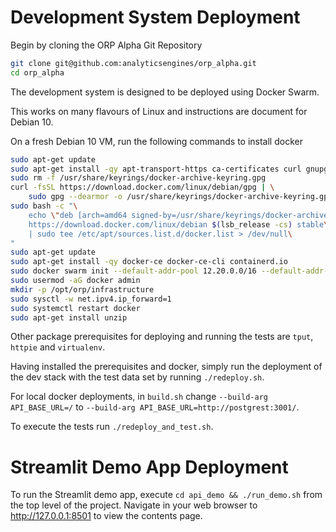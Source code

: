 <!---
2021 Alastair McKinley (a.mckinley@analyticsengines.com)
-->

# Development System Deployment

Begin by cloning the ORP Alpha Git Repository

```bash
git clone git@github.com:analyticsengines/orp_alpha.git
cd orp_alpha
```

The development system is designed to be deployed using Docker Swarm.

This works on many flavours of Linux and instructions are document for Debian 10.

On a fresh Debian 10 VM, run the following commands to install docker

```bash
sudo apt-get update
sudo apt-get install -qy apt-transport-https ca-certificates curl gnupg lsb-release
sudo rm -f /usr/share/keyrings/docker-archive-keyring.gpg
curl -fsSL https://download.docker.com/linux/debian/gpg | \
    sudo gpg --dearmor -o /usr/share/keyrings/docker-archive-keyring.gpg
sudo bash -c "\
    echo \"deb [arch=amd64 signed-by=/usr/share/keyrings/docker-archive-keyring.gpg] \
    https://download.docker.com/linux/debian $(lsb_release -cs) stable\" \
    | sudo tee /etc/apt/sources.list.d/docker.list > /dev/null\
"
sudo apt-get update
sudo apt-get install -qy docker-ce docker-ce-cli containerd.io
sudo docker swarm init --default-addr-pool 12.20.0.0/16 --default-addr-pool-mask-length 26
sudo usermod -aG docker admin
mkdir -p /opt/orp/infrastructure
sudo sysctl -w net.ipv4.ip_forward=1
sudo systemctl restart docker
sudo apt-get install unzip
```

Other package prerequisites for deploying and running the tests are ```tput```, ```httpie``` and ```virtualenv```.

Having installed the prerequisites and docker, simply run the deployment of the dev stack with the test data set by running ```./redeploy.sh```.

For local docker deployments, in ```build.sh``` change ```--build-arg API_BASE_URL=/``` to ```--build-arg API_BASE_URL=http://postgrest:3001/```.

To execute the tests run ```./redeploy_and_test.sh```.

# Streamlit Demo App Deployment

To run the Streamlit demo app, execute ```cd api_demo && ./run_demo.sh``` from the top level of the project.  Navigate in your web browser to http://127.0.0.1:8501 to view the contents page.

